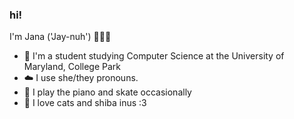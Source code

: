 ### hi!

I'm Jana ('Jay-nuh') 👩🏻‍🌾

- 🐢 I'm a student studying Computer Science at the University of Maryland, College Park
- ☁️ I use she/they pronouns. 
- 🍵 I play the piano and skate occasionally 
- 🌾 I love cats and shiba inus :3


